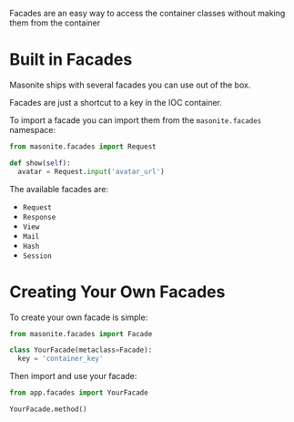 Facades are an easy way to access the container classes without making them from the container

# Built in Facades

Masonite ships with several facades you can use out of the box. 

Facades are just a shortcut to a key in the IOC container.

To import a facade you can import them from the `masonite.facades` namespace:

```python
from masonite.facades import Request

def show(self):
  avatar = Request.input('avatar_url')
```

The available facades are:

* `Request`
* `Response`
* `View`
* `Mail`
* `Hash`
* `Session`

# Creating Your Own Facades

To create your own facade is simple:

```python
from masonite.facades import Facade

class YourFacade(metaclass=Facade):
  key = 'container_key'
```

Then import and use your facade:

```python
from app.facades import YourFacade

YourFacade.method()
```

